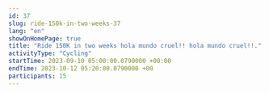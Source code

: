 ```yaml
---
id: 37
slug: ride-150k-in-two-weeks-37
lang: "en"
showOnHomePage: true
title: "Ride 150K in two weeks hola mundo cruel!! hola mundo cruel!!."
activityType: "Cycling"
startTime: 2023-09-10 05:00:00.0790000 +00:00
endTime: 2023-10-12 05:20:00.0790000 +00
participants: 15
---
```

